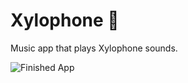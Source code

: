 # Xylophone 🎹

Music app that plays Xylophone sounds. 

![Finished App](https://github.com/londonappbrewery/Images/blob/master/xylophone-flutter.png)
